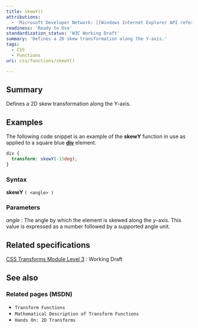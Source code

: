 ```yaml
---
title: skewY()
attributions:
  - 'Microsoft Developer Network: [[Windows Internet Explorer API reference](http://msdn.microsoft.com/en-us/library/ie/hh828809%28v=vs.85%29.aspx) Article]'
readiness: 'Ready to Use'
standardization_status: 'W3C Working Draft'
summary: 'Defines a 2D skew transformation along the Y-axis.'
tags:
  - CSS
  - Functions
uri: css/functions/skewY()

---
```

## Summary

Defines a 2D skew transformation along the Y-axis.

## Examples

The following code snippet is an example of the **skewY** function in use as applied to a square blue [**div**](/html/elements/div) element.

``` css
div {
  transform: skewY(-15deg);
}
```

### Syntax

**skewY** `( <angle> )`

### Parameters

*angle*
:   The angle by which the element is skewed along the *y*-axis. This value is expressed as a number followed by a supported angle unit.

## Related specifications

[CSS Transforms Module Level 3](http://www.w3.org/TR/css3-transforms/)
:   Working Draft

## See also

### Related pages (MSDN)

-   `Transform Functions`
-   `Mathematical Description of Transform Functions`
-   `Hands On: 2D Transforms`
